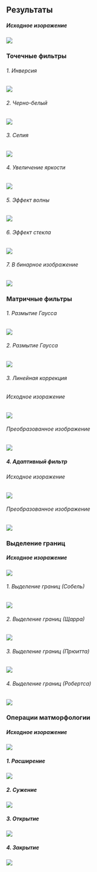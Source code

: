 ## Результаты

##### Исходное изоражение
![](img/origin1.jpg)

### Точечные фильтры

###### 1. Инверсия
![](img/Inverse.png)

###### 2. Черно-белый
![](img/GrayScale.png)

###### 3. Сепия
![](img/Sepia.png)

###### 4. Увеличение яркости
![](img/Brightness.png)

###### 5. Эффект волны
![](img/Waves.png)

###### 6. Эффект стекла
![](img/Glass.png)

###### 7. В бинарное изображение
![](img/Binary.png)

### Матричные фильтры

###### 1. Размытие Гаусса
![](img/Gauss.png)

###### 2. Размытие Гаусса
![](img/Harshness.png)

###### 3. Линейная коррекция

###### Исходное изоражение
![](img/origin5.png)

###### Преобразованное изображение
![](img/LinearCorrection.png)

##### 4. Адаптивный фильтр

###### Исходное изоражение
![](img/origin4.png)

###### Преобразованное изображение
![](img/Adaptive.png)

### Выделение границ

##### Исходное изоражение
![](img/origin3.jpg)

###### 1. Выделение границ (Собель)
![](img/Sobel.png)

###### 2. Выделение границ (Щарра)
![](img/Scharr.png)

###### 3. Выделение границ (Прюитта)
![](img/Prewitte.png)

###### 4. Выделение границ (Робертса)
![](img/Roberts.png)

### Операции матморфологии

##### Исходное изоражение
![](img/origin2.jpg)

##### 1. Расширение
![](img/Dilation.png)

##### 2. Сужение
![](img/Erosion.png)

##### 3. Открытие
![](img/Opening.png)

##### 4. Закрытие
![](img/Closing.png)
